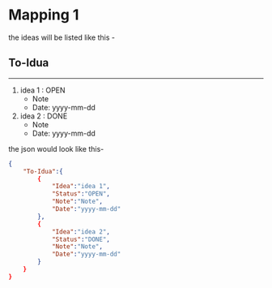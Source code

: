 # Mapping 1

the ideas will be listed like this -


**To-Idua**
----
____
1. idea 1 : OPEN
    * Note
    * Date: yyyy-mm-dd
2. idea 2 : DONE
    * Note
    * Date: yyyy-mm-dd


the json would look like this-
```json
{
    "To-Idua":{
        {
            "Idea":"idea 1",
            "Status":"OPEN",
            "Note":"Note",
            "Date":"yyyy-mm-dd"
        },
        {
            "Idea":"idea 2",
            "Status":"DONE",
            "Note":"Note",
            "Date":"yyyy-mm-dd"
        }
    }
}
```